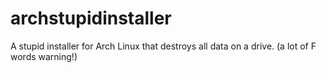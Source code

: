# archstupidinstaller
A stupid installer for Arch Linux that destroys all data on a drive. (a lot of F words warning!)
